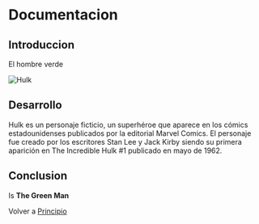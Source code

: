 # Documentacion

## Introduccion

El hombre verde 

![Hulk](https://external-content.duckduckgo.com/iu/?u=https%3A%2F%2Ftse1.mm.bing.net%2Fth%3Fid%3DOIP.GkeVmOlImMeT-jVlUimaSAHaFA%26pid%3DApi&f=1)

## Desarrollo

Hulk es un personaje ficticio, un superhéroe que aparece en los cómics estadounidenses publicados por la editorial Marvel Comics. El personaje fue creado por los escritores Stan Lee y Jack Kirby siendo su primera aparición en The Incredible Hulk #1 publicado en mayo de 1962.

## Conclusion

Is **The Green Man**

Volver a  [Principio](README.md)